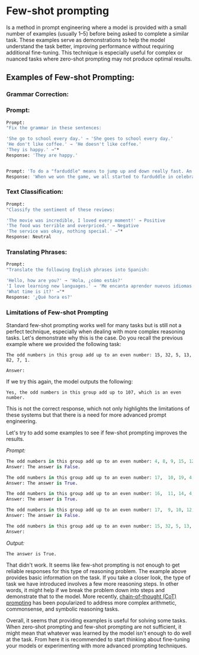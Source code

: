 # Few-shot prompting
Is a method in prompt engineering where a model is provided with a small number of examples (usually 1–5) before being asked to complete a similar task. These examples serve as demonstrations to help the model understand the task better, improving performance without requiring additional fine-tuning. This technique is especially useful for complex or nuanced tasks where zero-shot prompting may not produce optimal results.

## Examples of Few-shot Prompting:

### Grammar Correction:
### Prompt:
```bash
Prompt:
"Fix the grammar in these sentences:

'She go to school every day.' → 'She goes to school every day.'
'He don't like coffee.' → 'He doesn't like coffee.'
'They is happy.' →"*
Response: 'They are happy.'


Prompt: 'To do a "farduddle" means to jump up and down really fast. An example of a sentence that uses the word farduddle is:'
Response: 'When we won the game, we all started to farduddle in celebration.'
```
### Text Classification:
```bash
Prompt:
"Classify the sentiment of these reviews:

'The movie was incredible, I loved every moment!' → Positive
'The food was terrible and overpriced.' → Negative
'The service was okay, nothing special.' →"*
Response: Neutral
```
### Translating Phrases:
```bash
Prompt:
"Translate the following English phrases into Spanish:

'Hello, how are you?' → 'Hola, ¿cómo estás?'
'I love learning new languages.' → 'Me encanta aprender nuevos idiomas.'
'What time is it?' →"*
Response: '¿Qué hora es?'
```

### Limitations of Few-shot Prompting

Standard few-shot prompting works well for many tasks but is still not a perfect technique, especially when dealing with more complex reasoning tasks. Let's demonstrate why this is the case. Do you recall the previous example where we provided the following task:

```
The odd numbers in this group add up to an even number: 15, 32, 5, 13, 82, 7, 1. 

Answer: 
```

If we try this again, the model outputs the following:

```
Yes, the odd numbers in this group add up to 107, which is an even number.
```

This is not the correct response, which not only highlights the limitations of these systems but that there is a need for more advanced prompt engineering. 

Let's try to add some examples to see if few-shot prompting improves the results.

*Prompt:*
```py
The odd numbers in this group add up to an even number: 4, 8, 9, 15, 12, 2, 1.
Answer: The answer is False.

The odd numbers in this group add up to an even number: 17,  10, 19, 4, 8, 12, 24.
Answer: The answer is True.

The odd numbers in this group add up to an even number: 16,  11, 14, 4, 8, 13, 24.
Answer: The answer is True.

The odd numbers in this group add up to an even number: 17,  9, 10, 12, 13, 4, 2.
Answer: The answer is False.

The odd numbers in this group add up to an even number: 15, 32, 5, 13, 82, 7, 1. 
Answer: 
```

*Output:*
```
The answer is True.
```

That didn't work. It seems like few-shot prompting is not enough to get reliable responses for this type of reasoning problem. The example above provides basic information on the task. If you take a closer look, the type of task we have introduced involves a few more reasoning steps. In other words, it might help if we break the problem down into steps and demonstrate that to the model. More recently, [chain-of-thought (CoT) prompting]() has been popularized to address more complex arithmetic, commonsense, and symbolic reasoning tasks.

Overall, it seems that providing examples is useful for solving some tasks. When zero-shot prompting and few-shot prompting are not sufficient, it might mean that whatever was learned by the model isn't enough to do well at the task. From here it is recommended to start thinking about fine-tuning your models or experimenting with more advanced prompting techniques.